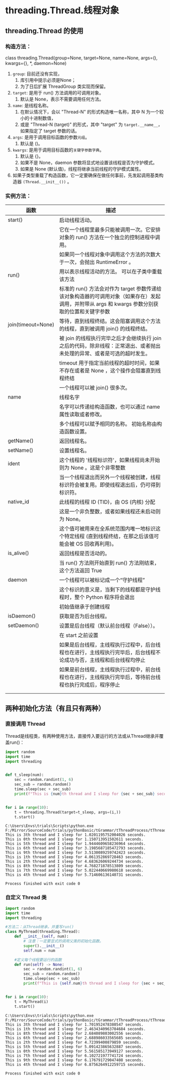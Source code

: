 # threading.Thread.线程对象


## threading.Thread 的使用
### 构造方法：

class threading.Thread(group=None, target=None, name=None, args=(), kwargs={}, *, daemon=None)
1. `group`: 目前还没有实现，
   1. 库引用中提示必须是None；
   2. 为了日后扩展 ThreadGroup 类实现而保留。
2. `target`: 是用于 run() 方法调用的可调用对象。
   1. 默认是 None，表示不需要调用任何方法。
3. `name`: 是线程名称。 
   1. 在默认情况下，会以 "Thread-N" 的形式构造唯一名称，其中 N 为一个较小的十进制数值，
   2. 或是 "Thread-N (target)" 的形式，其中 "target" 为 `target.__name__`，如果指定了 target 参数的话。
4. `args`: 是用于调用目标函数的参数`元组`。
   1. 默认是 ()。
5. `kwargs`: 是用于调用目标函数的`关键字参数字典`。
   1. 默认是 {}。
   2. 如果不是 None，daemon 参数将显式地设置该线程是否为守护模式。 
   3. 如果是 None (默认值)，线程将继承当前线程的守护模式属性。
6. 如果子类型重载了构造函数，它一定要确保在做任何事前，先发起调用基类构造器 `(Thread.__init__())` 。


### 实例方法： 
| 函数               | 描述                                                                                                                                            |
| ------------------ | ----------------------------------------------------------------------------------------------------------------------------------------------- |
| start()            | 启动线程活动。                                                                                                                                  |
|                    | 它在一个线程里最多只能被调用一次。它安排对象的 run() 方法在一个独立的控制进程中调用。                                                           |
|                    | 如果同一个线程对象中调用这个方法的次数大于一次，会抛出 RuntimeError 。                                                                          |
| run()              | 用以表示线程活动的方法。 可以在子类中重载该方法                                                                                                 |
|                    | 标准的 run() 方法会对作为 target 参数传递给该对象构造器的可调用对象（如果存在）发起调用，并附带从 args 和 kwargs 参数分别获取的位置和关键字参数 |
| join(timeout=None) | 等待，直到线程终结。这会阻塞调用这个方法的线程，直到被调用 join() 的线程终结。                                                                  |
|                    | 被 join 的线程执行完毕之后才会继续执行 join 之后的代码，除非线程：正常退出、或者抛出未处理的异常、或者是可选的超时发生。                        |
|                    | timeout 用于指定当前线程的超时时间，如果不存在或者是 None ，这个操作会阻塞直到线程终结                                                          |
|                    | 一个线程可以被 join() 很多次。                                                                                                                  |  |
| name               | 线程名字                                                                                                                                        |
|                    | 名字可以传递给构造函数，也可以通过 name 属性读取或者修改。                                                                                      |
|                    | 多个线程可以赋予相同的名称。 初始名称由构造函数设置。                                                                                           |
| getName()          | 返回线程名。                                                                                                                                    |
| setName()          | 设置线程名。                                                                                                                                    |
| ident              | 这个线程的 '线程标识符'，如果线程尚未开始则为 None 。这是个非零整数                                                                             |
|                    | 当一个线程退出而另外一个线程被创建，线程标识符会被复用。即使线程退出后，仍可得到标识符。                                                        |
| native_id          | 此线程的线程 ID (TID)，由 OS (内核) 分配                                                                                                        |
|                    | 这是一个非负整数，或者如果线程还未启动则为 None。                                                                                               |
|                    | 这个值可被用来在全系统范围内唯一地标识这个特定线程 (直到线程终结，在那之后该值可能会被 OS 回收再利用)。                                         |
| is_alive()         | 返回线程是否活动的。                                                                                                                            |
|                    | 当 run() 方法刚开始直到 run() 方法刚结束，这个方法返回 True                                                                                     |
| daemon             | 一个线程可以被标记成一个“守护线程”                                                                                                              |
|                    | 这个标识的意义是，当剩下的线程都是守护线程时，整个 Python 程序将会退出                                                                          |  |
|                    | 初始值继承于创建线程                                                                                                                            |  |
| isDaemon()         | 获取是否为后台线程。                                                                                                                            |
| setDaemon()        | 设置是后台线程（默认前台线程（False））。                                                                                                       |
|                    | 在 start 之前设置                                                                                                                               |
|                    | 如果是后台线程，主线程执行过程中，后台线程也在进行，主线程执行完毕后，后台线程不论成功与否，主线程和后台线程均停止                              |
|                    | 如果是前台线程，主线程执行过程中，前台线程也在进行，主线程执行完毕后，等待前台线程也执行完成后，程序停止                                        |
|                    |                                                                                                                                                 |
|                    |                                                                                                                                                 |



## 两种初始化方法（有且只有两种）

### 直接调用 Thread
Thread是线程类，有两种使用方法，直接传入要运行的方法或从Thread继承并覆盖run()：
```python
import random
import time
import threading


def t_sleep(num):
    sec = random.randint(1, 6)
    sec_sub = random.random()
    time.sleep(sec + sec_sub)
    print(f"This is {num}th thread and I sleep for {sec + sec_sub} seconds.")


for i in range(10):
    t = threading.Thread(target=t_sleep, args=(i,))
    t.start()

```

```
C:\Users\Envs\trials\Scripts\python.exe F:/Mirror/SourceCode/trials/pythonBasic/tGrammar/tThreadProcess/tThread/0.thread.py
This is 3th thread and I sleep for 1.0201195752004026 seconds.
This is 0th thread and I sleep for 1.150713951502611 seconds.
This is 5th thread and I sleep for 1.9444609658236964 seconds.
This is 6th thread and I sleep for 3.1985687185472793 seconds.
This is 9th thread and I sleep for 3.5130089259742423 seconds.
This is 1th thread and I sleep for 4.061352869728463 seconds.
This is 2th thread and I sleep for 4.683626069244734 seconds.
This is 8th thread and I sleep for 4.768271878513809 seconds.
This is 7th thread and I sleep for 5.022440669980618 seconds.
This is 4th thread and I sleep for 5.714606136140731 seconds.

Process finished with exit code 0
```



### 自定义 Thread 类
```python
import random
import time
import threading

#方法二：从Thread继承，并重写run()
class MyThread(threading.Thread):
    def __init__(self, num):
        # 注意：一定要显式的调用父类的初始化函数。
        super().__init__()
        self.num = num

    #定义每个线程要运行的函数
    def run(self) -> None:
        sec = random.randint(1, 6)
        sec_sub = random.random()
        time.sleep(sec + sec_sub)
        print(f"This is {self.num}th thread and I sleep for {sec + sec_sub} seconds.")


for i in range(10):
    t = MyThread(i)
    t.start()

```

```
C:\Users\Envs\trials\Scripts\python.exe F:/Mirror/SourceCode/trials/pythonBasic/tGrammar/tThreadProcess/tThread/0.thread.class.py
This is 3th thread and I sleep for 1.701952478380547 seconds.
This is 1th thread and I sleep for 2.4634340963704684 seconds.
This is 8th thread and I sleep for 2.684089803002556 seconds.
This is 6th thread and I sleep for 2.688986033565685 seconds.
This is 2th thread and I sleep for 4.72399400879859 seconds.
This is 5th thread and I sleep for 5.091423865632887 seconds.
This is 0th thread and I sleep for 5.561585173949127 seconds.
This is 7th thread and I sleep for 6.102721977741724 seconds.
This is 9th thread and I sleep for 6.176791729047408 seconds.
This is 4th thread and I sleep for 6.8756264912259715 seconds.

Process finished with exit code 0
```

